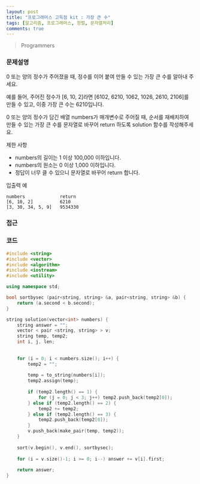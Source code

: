 ```yaml
---
layout: post
title: "프로그래머스 고득점 kit : 가장 큰 수"
tags: [알고리즘, 프로그래머스, 정렬, 문자열처리]
comments: true
---
```


> Programmers  

### 문제설명  
0 또는 양의 정수가 주어졌을 때, 정수를 이어 붙여 만들 수 있는 가장 큰 수를 알아내 주세요.  

예를 들어, 주어진 정수가 [6, 10, 2]라면 [6102, 6210, 1062, 1026, 2610, 2106]를 만들 수 있고, 이중 가장 큰 수는 6210입니다.  

0 또는 양의 정수가 담긴 배열 numbers가 매개변수로 주어질 때, 순서를 재배치하여 만들 수 있는 가장 큰 수를 문자열로 바꾸어 return 하도록 solution 함수를 작성해주세요.  

제한 사항  
- numbers의 길이는 1 이상 100,000 이하입니다.  
- numbers의 원소는 0 이상 1,000 이하입니다.  
- 정답이 너무 클 수 있으니 문자열로 바꾸어 return 합니다.  

입출력 예  
~~~
numbers             return
[6, 10, 2]          6210
[3, 30, 34, 5, 9]   9534330
~~~

### 접근  


### 코드  
~~~c++
#include <string>
#include <vector>
#include <algorithm>
#include <iostream>
#include <utility>

using namespace std;

bool sortbysec (pair<string, string> &a, pair<string, string> &b) {
    return (a.second < b.second);
}

string solution(vector<int> numbers) {
    string answer = "";
    vector < pair <string, string> > v;
    string temp, temp2;
    int i, j, len;
    
    
    for (i = 0; i < numbers.size(); i++) {
        temp2 = "";
        
        temp = to_string(numbers[i]);
        temp2.assign(temp);
        
        if (temp2.length() == 1) {
            for (j = 0; j < 3; j++) temp2.push_back(temp2[0]);
        } else if (temp2.length() == 2) {
            temp2 += temp2;
        } else if (temp2.length() == 3) {
            temp2.push_back(temp2[0]);
        }
        v.push_back(make_pair(temp, temp2));
    }
    
    sort(v.begin(), v.end(), sortbysec);
    
    for (i = v.size()-1; i >= 0; i--) answer += v[i].first;
    
    return answer;
}
~~~